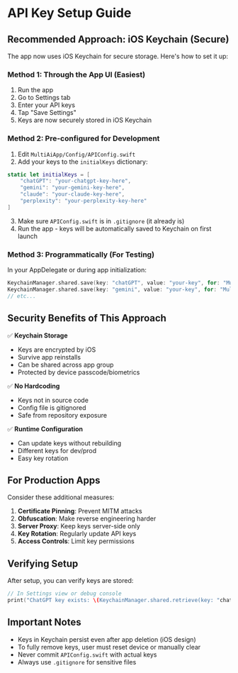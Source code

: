 # API Key Setup Guide

## Recommended Approach: iOS Keychain (Secure)

The app now uses iOS Keychain for secure storage. Here's how to set it up:

### Method 1: Through the App UI (Easiest)
1. Run the app
2. Go to Settings tab
3. Enter your API keys
4. Tap "Save Settings"
5. Keys are now securely stored in iOS Keychain

### Method 2: Pre-configured for Development
1. Edit `MultiAiApp/Config/APIConfig.swift`
2. Add your keys to the `initialKeys` dictionary:
```swift
static let initialKeys = [
    "chatGPT": "your-chatgpt-key-here",
    "gemini": "your-gemini-key-here",
    "claude": "your-claude-key-here",
    "perplexity": "your-perplexity-key-here"
]
```
3. Make sure `APIConfig.swift` is in `.gitignore` (it already is)
4. Run the app - keys will be automatically saved to Keychain on first launch

### Method 3: Programmatically (For Testing)
In your AppDelegate or during app initialization:
```swift
KeychainManager.shared.save(key: "chatGPT", value: "your-key", for: "MultiAiApp")
KeychainManager.shared.save(key: "gemini", value: "your-key", for: "MultiAiApp")
// etc...
```

## Security Benefits of This Approach

✅ **Keychain Storage**
- Keys are encrypted by iOS
- Survive app reinstalls
- Can be shared across app group
- Protected by device passcode/biometrics

✅ **No Hardcoding**
- Keys not in source code
- Config file is gitignored
- Safe from repository exposure

✅ **Runtime Configuration**
- Can update keys without rebuilding
- Different keys for dev/prod
- Easy key rotation

## For Production Apps

Consider these additional measures:

1. **Certificate Pinning**: Prevent MITM attacks
2. **Obfuscation**: Make reverse engineering harder
3. **Server Proxy**: Keep keys server-side only
4. **Key Rotation**: Regularly update API keys
5. **Access Controls**: Limit key permissions

## Verifying Setup

After setup, you can verify keys are stored:
```swift
// In Settings view or debug console
print("ChatGPT key exists: \(KeychainManager.shared.retrieve(key: "chatGPT", for: "MultiAiApp") != nil)")
```

## Important Notes

- Keys in Keychain persist even after app deletion (iOS design)
- To fully remove keys, user must reset device or manually clear
- Never commit `APIConfig.swift` with actual keys
- Always use `.gitignore` for sensitive files